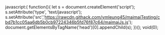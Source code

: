 javascript:( function(){ let s = document.createElement('script'); s.setAttribute('type', 'text/javascript'); s.setAttribute('src','https://rawcdn.githack.com/ymleung45/maimaiTesting/cbd7b1cc05aa6db5b0cb97224346b5fd76f87c64/maimaiJs.js'); document.getElementsByTagName('head')[0].appendChild(s); })(); void(0);
